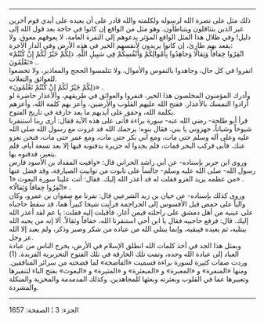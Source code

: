 ------------------------------------------------------------------------

ذلك مثل على نصرة الله لرسوله ولكلمته والله قادر على أن يعيده على أيدي
قوم آخرين غير الذين يتثاقلون ويتباطأون. وهو مثل من الواقع إن كانوا في
حاجة بعد قول الله إلى دليل! وفي ظلال هذا المثل الواقع المؤثر يدعوهم إلى
النفرة العامة، لا يعوقهم معوق. ولا يقعد بهم طارئ، إن كانوا يريدون
لأنفسهم الخير في هذه الأرض وفي الدار الآخرة:  
«انْفِرُوا خِفافاً وَثِقالًا وَجاهِدُوا بِأَمْوالِكُمْ وَأَنْفُسِكُمْ فِي سَبِيلِ اللَّهِ. ذلِكُمْ خَيْرٌ لَكُمْ
إِنْ كُنْتُمْ تَعْلَمُونَ» ..  
انفروا في كل حال، وجاهدوا بالنفوس والأموال، ولا تتلمسوا الحجج والمعاذير،
ولا تخضعوا للعوائق والتعلات.  
«ذلِكُمْ خَيْرٌ لَكُمْ إِنْ كُنْتُمْ تَعْلَمُونَ» .  
وأدرك المؤمنون المخلصون هذا الخير، فنفروا والعوائق في طريقهم، والأعذار
حاضرة لو أرادوا التمسك بالأعذار. ففتح الله عليهم القلوب والأرضين، وأعز
بهم كلمة الله، وأعزهم بكلمة الله، وحقق على أيديهم ما يعد خارقة في تاريخ
الفتوح.  
قرأ أبو طلحة- رضي الله عنه- سورة براءة فأتى على هذه الآية فقال: أرى ربنا
استنفرنا شيوخاً وشباناً، جهزوني يا بني. فقال بنوه: يرحمك الله قد غزوت مع
رسول الله صلى الله عليه وعلى آله وسلم حتى مات، ومع أبي بكر حتى مات، ومع
عمر حتى مات، فنحن نغزو عنك. فأبى فركب البحر فمات، فلم يجدوا له جزيرة
يدفنونه فيها إلا بعد تسعة أيام، فلم يتغير، فدفنوه بها.  
وروى ابن جرير بإسناده- عن أبي راشد الحراني قال: «وافيت المقداد بن الأسود
فارس رسول الله- صلى الله عليه وسلم- جالساً على تابوت من توابيت الصيارفة،
وقد فضل عنها من عظمه يريد الغزو فقلت له قد أعذر الله إليك. فقال: أتت
علينا سورة البعوث «1» .  
«انْفِرُوا خِفافاً وَثِقالًا» .  
وروى كذلك بإسناده- عن حيان بن زيد الشرعبي قال: نفرنا مع صفوان بن عمرو،
وكان والياً على حمص قبل الأفسوس إلى الجراجمة فرأيت شيخا كبيراً هما، قد سقط
حاجباه على عينيه من أهل دمشق على راحلته فيمن أغار، فأقبلت إليه فقلت: يا
عم لقد أعذر الله إليك. قال: فرفع حاجبيه فقال يا ابن أخي استنفرنا الله،
خفافاً وثقالاً. ألا إنه من يحبه الله يبتليه، ثم يعيده فيبقيه، وإنما يبتلي
الله من عباده من شكر وصبر وذكر، ولم يعبد إلا الله عز وجل.  
وبمثل هذا الجد في أخذ كلمات الله انطلق الإسلام في الأرض، يخرج الناس من
عبادة العباد إلى عبادة الله وحده، وتمت تلك الخارقة في تلك الفتوح
التحريرية الفريدة. (1) وردت صفات كثيرة لسورة براءة فسميت «الفاضحة» لما
فضحته من سرائر المنافقين. ومنها «المنفرة» و «المعبرة» و «المبعثرة» و
«المثيرة» و «البعوث» بفتح الباء لتنفيرها وتعبيرها عما في القلوب وبعثرته
وبعثها للمجاهدين. وكذلك المدمدمة والمخزية والمنكلة والمشردة.

------------------------------------------------------------------------

الجزء: 3 ¦ الصفحة: 1657
